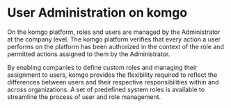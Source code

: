 
# User Administration on komgo

On the komgo platform, roles and users are managed by the Administrator at the company level. The komgo platform verifies that every action a user performs on the platform has been authorized in the context of the role and permitted actions assigned to them by the Administrator.

By enabling companies to define custom roles and managing their assignment to users, komgo provides the flexibility required to reflect the differences between users and their respective responsibilities within and across organizations. A set of predefined system roles is available to streamline the process of user and role management.